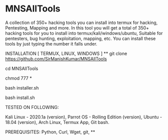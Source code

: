 # MNSAllTools
A collection of 350+ hacking tools you can install into termux for hacking, Pentesting, Mapping and more.
In this tool you will get a total of 350+ hacking tools for you to install into termux/kali/windows/ubuntu,
Suitable for pentesters, bug hunting, exploitation, mapping, etc. You can install these tools by just typing
the number it falls under.

INSTALLATION [ TERMUX, LINUX, WINDOWS ]
**
git clone https://github.com/SirManishKumar/MNSAllTools

cd MNSAllTools

chmod 777 *

bash installer.sh

bash install.sh

TESTED ON FOLLOWING:

Kali Linux - 2020.1a (version),
Parrot OS - Rolling Edition (version),
Ubuntu - 18.04 (version),
Arch Linux,
Termux App,
Git bash.

PREREQUISITES:
Python,
Curl,
Wget,
git,
**